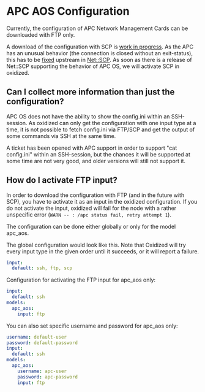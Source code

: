 # APC AOS Configuration

Currently, the configuration of APC Network Management Cards can be downloaded with FTP only.

A download of the configuration with SCP is [work in progress](https://github.com/ytti/oxidized/issues/1802).
As the APC has an unusual behavior (the connection is closed without an exit-status), this has to be
[fixed](https://github.com/net-ssh/net-scp/pull/71) upstream in [Net::SCP](https://github.com/net-ssh/net-scp).
As soon as there is a release of Net::SCP supporting the behavior of APC OS, we will activate SCP in oxidized.

## Can I collect more information than just the configuration?
APC OS does not have the ability to show the config.ini within an SSH-session. As oxidized can only get the
configuration with one input type at a time, it is not possible to fetch config.ini via FTP/SCP and get the output of
some commands via SSH at the same time.

A ticket has been opened with APC support in order to support "cat config.ini" within an SSH-session, but
the chances it will be supported at some time are not very good, and older versions will still not support it.

## How do I activate FTP input?
In order to download the configuration with FTP (and in the future with SCP), you have to activate it as an
input in the oxidized configuration. If you do not activate the input, oxidized will fail for the node with
a rather unspecific error (`WARN -- : /apc status fail, retry attempt 1`).

The configuration can be done either globally or only for the model apc_aos.

The global configuration would look like this. Note that Oxidized will try every input type in the given order
until it succeeds, or it will report a failure.
```yaml
input:
  default: ssh, ftp, scp
```

Configuration for activating the FTP input for apc_aos only:
```yaml
input:
  default: ssh
models:
  apc_aos:
    input: ftp
```

You can also set specific username and password for apc_aos only:
```yaml
username: default-user
password: default-password
input:
  default: ssh
models:
  apc_aos:
    username: apc-user
    password: apc-password
    input: ftp
```
